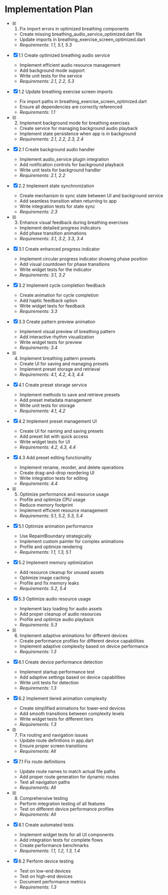 # Implementation Plan

- [x] 1. Fix import errors in optimized breathing components
  - Create missing breathing_audio_service_optimized.dart file
  - Update imports in breathing_exercise_screen_optimized.dart
  - _Requirements: 1.1, 5.1, 5.3_

- [x] 1.1 Create optimized breathing audio service
  - Implement efficient audio resource management
  - Add background mode support
  - Write unit tests for the service
  - _Requirements: 2.1, 2.2, 5.3_

- [x] 1.2 Update breathing exercise screen imports
  - Fix import paths in breathing_exercise_screen_optimized.dart
  - Ensure all dependencies are correctly referenced
  - _Requirements: 1.1_

- [x] 2. Implement background mode for breathing exercises
  - Create service for managing background audio playback
  - Implement state persistence when app is in background
  - _Requirements: 2.1, 2.2, 2.3, 2.4_

- [x] 2.1 Create background audio handler
  - Implement audio_service plugin integration
  - Add notification controls for background playback
  - Write unit tests for background handler
  - _Requirements: 2.1, 2.2_

- [x] 2.2 Implement state synchronization
  - Create mechanism to sync state between UI and background service
  - Add seamless transition when returning to app
  - Write integration tests for state sync
  - _Requirements: 2.3_

- [x] 3. Enhance visual feedback during breathing exercises
  - Implement detailed progress indicators
  - Add phase transition animations
  - _Requirements: 3.1, 3.2, 3.3, 3.4_

- [x] 3.1 Create enhanced progress indicator
  - Implement circular progress indicator showing phase position
  - Add visual countdown for phase transitions
  - Write widget tests for the indicator
  - _Requirements: 3.1, 3.2_

- [x] 3.2 Implement cycle completion feedback
  - Create animation for cycle completion
  - Add haptic feedback option
  - Write widget tests for feedback
  - _Requirements: 3.3_

- [x] 3.3 Create pattern preview animation
  - Implement visual preview of breathing pattern
  - Add interactive rhythm visualization
  - Write widget tests for preview
  - _Requirements: 3.4_

- [x] 4. Implement breathing pattern presets
  - Create UI for saving and managing presets
  - Implement preset storage and retrieval
  - _Requirements: 4.1, 4.2, 4.3, 4.4_

- [x] 4.1 Create preset storage service
  - Implement methods to save and retrieve presets
  - Add preset metadata management
  - Write unit tests for storage
  - _Requirements: 4.1, 4.2_

- [x] 4.2 Implement preset management UI
  - Create UI for naming and saving presets
  - Add preset list with quick access
  - Write widget tests for UI
  - _Requirements: 4.2, 4.3, 4.4_

- [x] 4.3 Add preset editing functionality
  - Implement rename, reorder, and delete operations
  - Create drag-and-drop reordering UI
  - Write integration tests for editing
  - _Requirements: 4.4_

- [x] 5. Optimize performance and resource usage
  - Profile and optimize CPU usage
  - Reduce memory footprint
  - Implement efficient resource management
  - _Requirements: 5.1, 5.2, 5.3, 5.4_

- [x] 5.1 Optimize animation performance
  - Use RepaintBoundary strategically
  - Implement custom painter for complex animations
  - Profile and optimize rendering
  - _Requirements: 1.1, 1.3, 5.1_

- [x] 5.2 Implement memory optimization
  - Add resource cleanup for unused assets
  - Optimize image caching
  - Profile and fix memory leaks
  - _Requirements: 5.2, 5.4_

- [x] 5.3 Optimize audio resource usage
  - Implement lazy loading for audio assets
  - Add proper cleanup of audio resources
  - Profile and optimize audio playback
  - _Requirements: 5.3_

- [x] 6. Implement adaptive animations for different devices
  - Create performance profiles for different device capabilities
  - Implement adaptive complexity based on device performance
  - _Requirements: 1.3_

- [x] 6.1 Create device performance detection
  - Implement startup performance test
  - Add adaptive settings based on device capabilities
  - Write unit tests for detection
  - _Requirements: 1.3_

- [x] 6.2 Implement tiered animation complexity
  - Create simplified animations for lower-end devices
  - Add smooth transitions between complexity levels
  - Write widget tests for different tiers
  - _Requirements: 1.3_

- [x] 7. Fix routing and navigation issues
  - Update route definitions in app.dart
  - Ensure proper screen transitions
  - _Requirements: All_

- [x] 7.1 Fix route definitions
  - Update route names to match actual file paths
  - Add proper route generation for dynamic routes
  - Test all navigation paths
  - _Requirements: All_

- [x] 8. Comprehensive testing
  - Perform integration testing of all features
  - Test on different device performance profiles
  - _Requirements: All_

- [x] 8.1 Create automated tests
  - Implement widget tests for all UI components
  - Add integration tests for complete flows
  - Create performance benchmarks
  - _Requirements: 1.1, 1.2, 1.3, 1.4_

- [x] 8.2 Perform device testing
  - Test on low-end devices
  - Test on high-end devices
  - Document performance metrics
  - _Requirements: 1.3_